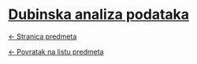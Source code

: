# [Dubinska analiza podataka](https://www.github.com/studosi-fer/DAP)
[<- Stranica predmeta](https://www.fer.unizg.hr/predmet/dap)

[<- Povratak na listu predmeta](https://www.github.com/studosi/FER)
